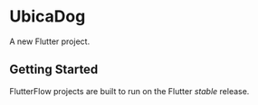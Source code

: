 # UbicaDog

A new Flutter project.

## Getting Started

FlutterFlow projects are built to run on the Flutter _stable_ release.
